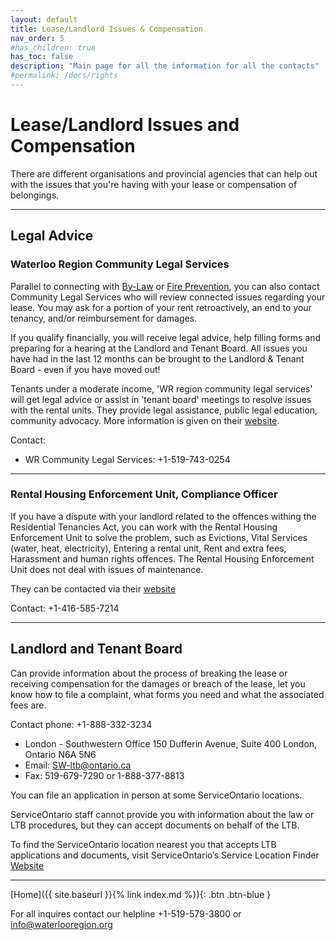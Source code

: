 ```yaml
---
layout: default
title: Lease/Landlord Issues & Compensation
nav_order: 5
#has_children: true
has_toc: false
description: "Main page for all the information for all the contacts"
#permalink: /docs/rights
---
```


# Lease/Landlord Issues and Compensation

There are different organisations and provincial agencies that can help out with the issues that you're having with your lease or compensation of belongings.

---
## Legal Advice

### Waterloo Region Community Legal Services

Parallel to connecting with [By-Law](./docs/rights/by-law.md) or [Fire Prevention](./docs/rights/fireprevention.md), you can also contact Community Legal Services who will review connected issues regarding your lease. You may ask for a portion of your rent retroactively, an end to your tenancy, and/or reimbursement for damages.

If you qualify financially, you will receive legal advice, help filling forms and preparing for a hearing at the Landlord and Tenant Board. All issues you have had in the last 12 months can be brought to the Landlord & Tenant Board - even if you have moved out!

Tenants under a moderate income, 'WR region community legal services' will get legal advice or assist in 'tenant board' meetings to resolve issues with the rental units. They provide legal assistance, public legal education, community advocacy. More information is given on their [website](http://wrcls.ca).

Contact:
 - WR Community Legal Services: +1-519-743-0254
 
--- 

### Rental Housing Enforcement Unit, Compliance Officer

If you have a dispute with your landlord related to the offences withing the Residential Tenancies Act, you can work with the Rental Housing Enforcement Unit to solve the problem, such as Evictions, Vital Services (water, heat, electricity), Entering a rental unit, Rent and extra fees, Harassment and human rights offences. The Rental Housing Enforcement Unit does not deal with issues of maintenance.

They can be contacted via their [website](https://www.ontario.ca/page/solve-disagreement-your-landlord-or-tenant)

Contact: +1-416-585-7214

---

## Landlord and Tenant Board

Can provide information about the process of breaking the lease or receiving compensation for the damages or breach of the lease, let you know how to file a complaint, what forms you need and what the associated fees are. 

Contact phone: +1-888-332-3234

- London - Southwestern Office 
150 Dufferin Avenue, Suite 400
London, Ontario N6A 5N6 
- Email: [SW-ltb@ontario.ca](mailto:SW-ltb@ontario.ca)  
- Fax: 519-679-7290 or 1-888-377-8813 

You can file an application in person at some ServiceOntario locations.

ServiceOntario staff cannot provide you with information about the law or LTB procedures, but they can accept documents on behalf of the LTB.

To find the ServiceOntario location nearest you that accepts LTB applications and documents, visit ServiceOntario’s Service Location Finder [Website](http://www.sjto.gov.on.ca/ltb/)

---




[Home]({{ site.baseurl }}{% link index.md %}){: .btn .btn-blue }

For all inquires contact our helpline +1-519-579-3800 or [info@waterlooregion.org](mailto:info@waterlooregion.org)




